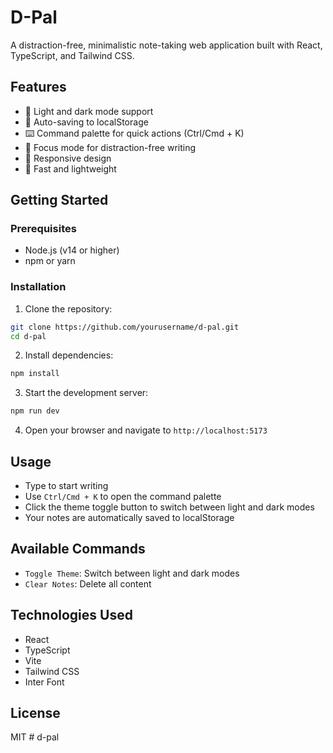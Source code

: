 # D-Pal

A distraction-free, minimalistic note-taking web application built with React, TypeScript, and Tailwind CSS.

## Features

- 🎨 Light and dark mode support
- 📝 Auto-saving to localStorage
- ⌨️ Command palette for quick actions (Ctrl/Cmd + K)
- 🎯 Focus mode for distraction-free writing
- 📱 Responsive design
- 🚀 Fast and lightweight

## Getting Started

### Prerequisites

- Node.js (v14 or higher)
- npm or yarn

### Installation

1. Clone the repository:
```bash
git clone https://github.com/yourusername/d-pal.git
cd d-pal
```

2. Install dependencies:
```bash
npm install
```

3. Start the development server:
```bash
npm run dev
```

4. Open your browser and navigate to `http://localhost:5173`

## Usage

- Type to start writing
- Use `Ctrl/Cmd + K` to open the command palette
- Click the theme toggle button to switch between light and dark modes
- Your notes are automatically saved to localStorage

## Available Commands

- `Toggle Theme`: Switch between light and dark modes
- `Clear Notes`: Delete all content

## Technologies Used

- React
- TypeScript
- Vite
- Tailwind CSS
- Inter Font

## License

MIT
#   d - p a l 
 
 